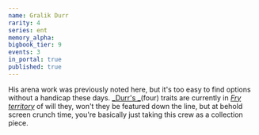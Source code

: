 ```yaml
---
name: Gralik Durr
rarity: 4
series: ent
memory_alpha:
bigbook_tier: 9
events: 3
in_portal: true
published: true
---
```


His arena work was previously noted here, but it's too easy to find options without a handicap these days. [_Durr's _](https://www.youtube.com/watch?v=6WKkgM2eN24)(four) traits are currently in [_Fry territory_](https://i.kym-cdn.com/entries/icons/original/000/006/026/NOTSUREIF.jpg) of will they, won't they be featured down the line, but at behold screen crunch time, you're basically just taking this crew as a collection piece.
